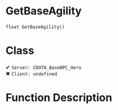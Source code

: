 # GetBaseAgility
```
float GetBaseAgility()
```
# Class
✔ `Server: CDOTA_BaseNPC_Hero`  
✖ `Client: undefined`  

# Function Description

